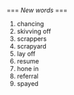 === *New words* ===

1. chancing
2. skivving off
3. scrappers
4. scrapyard
5.  lay off
6. resume
7. hone in
8. referral
9. spayed
